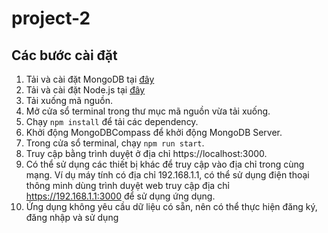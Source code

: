 # project-2
## Các bước cài đặt
1. Tải và cài đặt MongoDB tại [đây](https://www.mongodb.com/try/download/community)
2. Tải và cài đặt Node.js tại [đây](https://nodejs.org/en/)
3. Tải xuống mã nguồn.
4. Mở cửa sổ terminal trong thư mục mã nguồn vừa tải xuống.
5. Chạy `npm install` để tải các dependency.
6. Khởi động MongoDBCompass để khởi động MongoDB Server.
7. Trong cửa sổ terminal, chạy `npm run start`.
8. Truy cập bằng trình duyệt ở địa chỉ https://localhost:3000.
9. Có thể sử dụng các thiết bị khác để truy cập vào địa chỉ trong cùng mạng. Ví dụ máy tính có địa chỉ 192.168.1.1, có thể sử dụng điện thoại thông minh dùng trình duyệt web truy cập địa chỉ https://192.168.1.1:3000 để sử dụng ứng dụng.
10. Ứng dụng không yêu cầu dữ liệu có sẵn, nên có thể thực hiện đăng ký, đăng nhập và sử dụng
